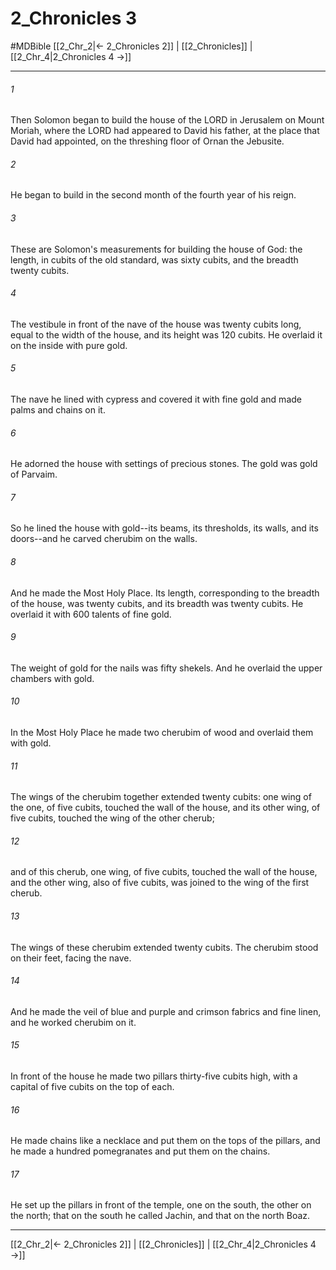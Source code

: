 # 2_Chronicles 3
#MDBible
[[2_Chr_2|← 2_Chronicles 2]] | [[2_Chronicles]] | [[2_Chr_4|2_Chronicles 4 →]]

***

###### 1 
Then Solomon began to build the house of the LORD in Jerusalem on Mount Moriah, where the LORD had appeared to David his father, at the place that David had appointed, on the threshing floor of Ornan the Jebusite. 

###### 2 
He began to build in the second month of the fourth year of his reign. 

###### 3 
These are Solomon's measurements for building the house of God: the length, in cubits of the old standard, was sixty cubits, and the breadth twenty cubits. 

###### 4 
The vestibule in front of the nave of the house was twenty cubits long, equal to the width of the house, and its height was 120 cubits. He overlaid it on the inside with pure gold. 

###### 5 
The nave he lined with cypress and covered it with fine gold and made palms and chains on it. 

###### 6 
He adorned the house with settings of precious stones. The gold was gold of Parvaim. 

###### 7 
So he lined the house with gold--its beams, its thresholds, its walls, and its doors--and he carved cherubim on the walls. 

###### 8 
And he made the Most Holy Place. Its length, corresponding to the breadth of the house, was twenty cubits, and its breadth was twenty cubits. He overlaid it with 600 talents of fine gold. 

###### 9 
The weight of gold for the nails was fifty shekels. And he overlaid the upper chambers with gold. 

###### 10 
In the Most Holy Place he made two cherubim of wood and overlaid them with gold. 

###### 11 
The wings of the cherubim together extended twenty cubits: one wing of the one, of five cubits, touched the wall of the house, and its other wing, of five cubits, touched the wing of the other cherub; 

###### 12 
and of this cherub, one wing, of five cubits, touched the wall of the house, and the other wing, also of five cubits, was joined to the wing of the first cherub. 

###### 13 
The wings of these cherubim extended twenty cubits. The cherubim stood on their feet, facing the nave. 

###### 14 
And he made the veil of blue and purple and crimson fabrics and fine linen, and he worked cherubim on it. 

###### 15 
In front of the house he made two pillars thirty-five cubits high, with a capital of five cubits on the top of each. 

###### 16 
He made chains like a necklace and put them on the tops of the pillars, and he made a hundred pomegranates and put them on the chains. 

###### 17 
He set up the pillars in front of the temple, one on the south, the other on the north; that on the south he called Jachin, and that on the north Boaz. 

***

[[2_Chr_2|← 2_Chronicles 2]] | [[2_Chronicles]] | [[2_Chr_4|2_Chronicles 4 →]]
